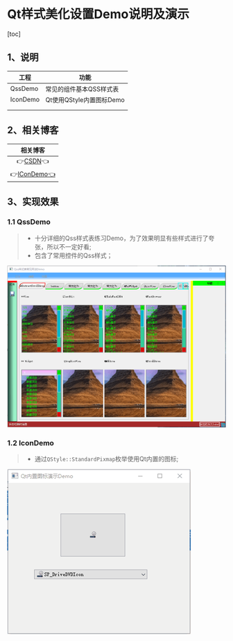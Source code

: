 # Qt样式美化设置Demo说明及演示

[toc]



## 1、说明

| 工程     | 功能                     |
| -------- | ------------------------ |
| QssDemo  | 常见的组件基本QSS样式表  |
| IconDemo | Qt使用QStyle内置图标Demo |
|          |                          |
|          |                          |



## 2、相关博客

|                           相关博客                           |
| :----------------------------------------------------------: |
| 👉[CSDN](https://blog.csdn.net/qq_43627907/category_11906121.html)👈 |
| 👉[IConDemo👈](https://blog.csdn.net/qq_43627907/article/details/125229943) |



## 3、实现效果

### 1.1 QssDemo

> * 十分详细的Qss样式表练习Demo，为了效果明显有些样式进行了夸张，所以不一定好看;
> * 包含了常用控件的Qss样式；

![QssDemo](QStyleDemo.assets/QssDemo.gif)



### 1.2 IconDemo

> * 通过`QStyle::StandardPixmap`枚举使用Qt内置的图标;

![icon](QStyleDemo.assets/icon.gif)

